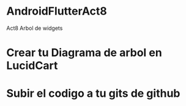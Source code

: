 # AndroidFlutterAct8
Act8 Arbol de widgets

# Crear tu Diagrama de arbol en LucidCart
# Subir el codigo a tu gits de github
